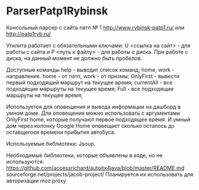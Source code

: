 # ParserPatp1Rybinsk
Консольный парсер с сайта патп № 1 http://www.rybinsk-patp1.ru/ или http://patp1ryb.ru/

Утилита работает с обязательными ключами:
U <ссылка на сайт> - для работы с сайта и
P <путь к файлу> - для работы с диска. При работе с диска, на данный момент не должно быть пробелов.

Доступные команды
help - выводит список команд;
home, work - направление. home - от патп, work - от призмы;
OnlyFirst - вывести первый подходящий маршрут на текущее время;
currentAll -  все подходящие маршруты на текущее время;
Full -  все подходящие маршруты на текущее время;



Используется для оповещения и вывода информации на дашборд в умном доме.
Для оповещения можно использовать с аргументами OnlyFirst home, которые получают первое подходящее время. И умный дом через колонку Google Home оповещает сколько осталось до оставщегося времени прибытия автобуса.


Используемые библиотеки:
Jsoup.

Необходимые библиотеки, которые объявлены в коде, но не используются:
https://github.com/accessrichard/autoitx4java/blob/master/README.md
sourceforge.net/projects/jacob-project/
Планируется их использовать для авторизации moz proxy
